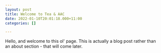 ```yaml
---
layout: post
title: Welcome to Tea & AAC
date: 2022-01-10T20:01:18.000+11:00
categories: []

---
```

Hello, and welcome to this ol' page. This is actually a blog post rather than an about section - that will come later.